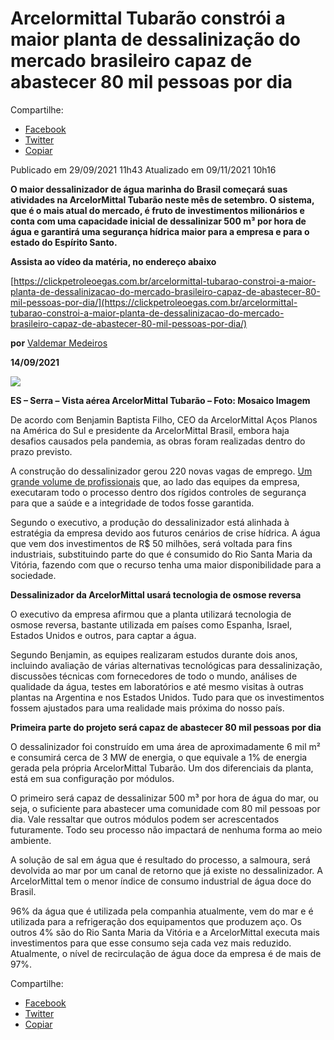 # Arcelormittal Tubarão constrói a maior planta de dessalinização do mercado brasileiro capaz de abastecer 80 mil pessoas por dia

Compartilhe: 
*   [Facebook](https://www.facebook.com/sharer.php?u=https://www.gov.br/fundaj/pt-br/destaques/observa-fundaj-itens/observa-fundaj/tecnologias-de-convivencias-com-as-secas/arcelormittal-tubarao-constroi-a-maior-planta-de-dessalinizacao-do-mercado-brasileiro-capaz-de-abastecer-80-mil-pessoas-por-dia)
*    [Twitter](https://twitter.com/share?text=Arcelormittal%20Tubar%C3%A3o%20constr%C3%B3i%20a%20maior%20planta%20de%20dessaliniza%C3%A7%C3%A3o%20do%20mercado%20brasileiro%20capaz%20de%20abastecer%2080%20mil%20pessoas%20por%20dia&url=https://www.gov.br/fundaj/resolveuid/fde5f6fdfd6e4e5d89b743a07398cb1a)
*   [Copiar](https://www.gov.br/fundaj/pt-br/destaques/observa-fundaj-itens/observa-fundaj/tecnologias-de-convivencias-com-as-secas/arcelormittal-tubarao-constroi-a-maior-planta-de-dessalinizacao-do-mercado-brasileiro-capaz-de-abastecer-80-mil-pessoas-por-dia)


Publicado em 29/09/2021 11h43 Atualizado em 09/11/2021 10h16

**O maior dessalinizador de água marinha do Brasil começará suas atividades na ArcelorMittal Tubarão neste mês de setembro. O sistema, que é o mais atual do mercado, é fruto de investimentos milionários e conta com uma capacidade inicial de dessalinizar 500 m³ por hora de água e garantirá uma segurança hídrica maior para a empresa e para o estado do Espírito Santo.**

**Assista ao vídeo da matéria, no endereço abaixo**

[https://clickpetroleoegas.com.br/arcelormittal-tubarao-constroi-a-maior-planta-de-dessalinizacao-do-mercado-brasileiro-capaz-de-abastecer-80-mil-pessoas-por-dia/](https://clickpetroleoegas.com.br/arcelormittal-tubarao-constroi-a-maior-planta-de-dessalinizacao-do-mercado-brasileiro-capaz-de-abastecer-80-mil-pessoas-por-dia/)

**por** [Valdemar Medeiros](https://clickpetroleoegas.com.br/author/valdemarmedeiros/)

**14/09/2021**

![ ](https://www.gov.br/fundaj/pt-br/destaques/observa-fundaj-itens/observa-fundaj/tecnologias-de-convivencias-com-as-secas/tecnologias-de-convivencias-com-as-secas-imagens/IMG8.png)

**ES – Serra – Vista aérea ArcelorMittal Tubarão – Foto: Mosaico Imagem**

De acordo com Benjamin Baptista Filho, CEO da ArcelorMittal Aços Planos na América do Sul e presidente da ArcelorMittal Brasil, embora haja desafios causados pela pandemia, as obras foram realizadas dentro do prazo previsto.

A construção do dessalinizador gerou 220 novas vagas de emprego. [Um grande volume de profissionais](https://obrasconstrucaocivil.com/para-levar-sustentabilidade-ao-setor-de-construcao-civil-a-dexco-investira-r-15-milhoes-na-noah-wood/) que, ao lado das equipes da empresa, executaram todo o processo dentro dos rígidos controles de segurança para que a saúde e a integridade de todos fosse garantida.

Segundo o executivo, a produção do dessalinizador está alinhada à estratégia da empresa devido aos futuros cenários de crise hídrica. A água que vem dos investimentos de R$ 50 milhões, será voltada para fins industriais, substituindo parte do que é consumido do Rio Santa Maria da Vitória, fazendo com que o recurso tenha uma maior disponibilidade para a sociedade.

**Dessalinizador da ArcelorMittal usará tecnologia de osmose reversa**

O executivo da empresa afirmou que a planta utilizará tecnologia de osmose reversa, bastante utilizada em países como Espanha, Israel, Estados Unidos e outros, para captar a água.

Segundo Benjamin, as equipes realizaram estudos durante dois anos, incluindo avaliação de várias alternativas tecnológicas para dessalinização, discussões técnicas com fornecedores de todo o mundo, análises de qualidade da água, testes em laboratórios e até mesmo visitas à outras plantas na Argentina e nos Estados Unidos. Tudo para que os investimentos fossem ajustados para uma realidade mais próxima do nosso país.

**Primeira parte do projeto será capaz de abastecer 80 mil pessoas por dia**

O dessalinizador foi construído em uma área de aproximadamente 6 mil m² e consumirá cerca de 3 MW de energia, o que equivale a 1% de energia gerada pela própria ArcelorMittal Tubarão. Um dos diferenciais da planta, está em sua configuração por módulos.

O primeiro será capaz de dessalinizar 500 m³ por hora de água do mar, ou seja, o suficiente para abastecer uma comunidade com 80 mil pessoas por dia. Vale ressaltar que outros módulos podem ser acrescentados futuramente. Todo seu processo não impactará de nenhuma forma ao meio ambiente.

A solução de sal em água que é resultado do processo, a salmoura, será devolvida ao mar por um canal de retorno que já existe no dessalinizador. A ArcelorMittal tem o menor índice de consumo industrial de água doce do Brasil.

96% da água que é utilizada pela companhia atualmente, vem do mar e é utilizada para a refrigeração dos equipamentos que produzem aço. Os outros 4% são do Rio Santa Maria da Vitória e a ArcelorMittal executa mais investimentos para que esse consumo seja cada vez mais reduzido. Atualmente, o nível de recirculação de água doce da empresa é de mais de 97%.

Compartilhe: 
*   [Facebook](https://www.facebook.com/sharer.php?u=https://www.gov.br/fundaj/pt-br/destaques/observa-fundaj-itens/observa-fundaj/tecnologias-de-convivencias-com-as-secas/arcelormittal-tubarao-constroi-a-maior-planta-de-dessalinizacao-do-mercado-brasileiro-capaz-de-abastecer-80-mil-pessoas-por-dia)
*    [Twitter](https://twitter.com/share?text=Arcelormittal%20Tubar%C3%A3o%20constr%C3%B3i%20a%20maior%20planta%20de%20dessaliniza%C3%A7%C3%A3o%20do%20mercado%20brasileiro%20capaz%20de%20abastecer%2080%20mil%20pessoas%20por%20dia&url=https://www.gov.br/fundaj/resolveuid/fde5f6fdfd6e4e5d89b743a07398cb1a)
*   [Copiar](https://www.gov.br/fundaj/pt-br/destaques/observa-fundaj-itens/observa-fundaj/tecnologias-de-convivencias-com-as-secas/arcelormittal-tubarao-constroi-a-maior-planta-de-dessalinizacao-do-mercado-brasileiro-capaz-de-abastecer-80-mil-pessoas-por-dia)


